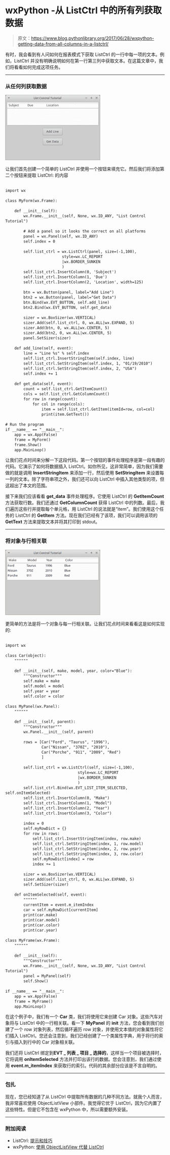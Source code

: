 # wxPython -从 ListCtrl 中的所有列获取数据

> 原文：<https://www.blog.pythonlibrary.org/2017/06/28/wxpython-getting-data-from-all-columns-in-a-listctrl/>

有时，我会看到有人问如何在报表模式下获取 ListCtrl 的一行中每一项的文本。例如，ListCtrl 并没有明确说明如何在第一行第三列中获取文本。在这篇文章中，我们将看看如何完成这项任务。

* * *

### 从任何列获取数据

![](img/bad614bd74f6fbb6303f027524b038c9.png)

让我们首先创建一个简单的 ListCtrl 并使用一个按钮来填充它。然后我们将添加第二个按钮来提取 ListCtrl: 的内容

```

import wx

class MyForm(wx.Frame):

    def __init__(self):
        wx.Frame.__init__(self, None, wx.ID_ANY, "List Control Tutorial")

        # Add a panel so it looks the correct on all platforms
        panel = wx.Panel(self, wx.ID_ANY)
        self.index = 0

        self.list_ctrl = wx.ListCtrl(panel, size=(-1,100),
                         style=wx.LC_REPORT
                         |wx.BORDER_SUNKEN
                         )
        self.list_ctrl.InsertColumn(0, 'Subject')
        self.list_ctrl.InsertColumn(1, 'Due')
        self.list_ctrl.InsertColumn(2, 'Location', width=125)

        btn = wx.Button(panel, label="Add Line")
        btn2 = wx.Button(panel, label="Get Data")
        btn.Bind(wx.EVT_BUTTON, self.add_line)
        btn2.Bind(wx.EVT_BUTTON, self.get_data)

        sizer = wx.BoxSizer(wx.VERTICAL)
        sizer.Add(self.list_ctrl, 0, wx.ALL|wx.EXPAND, 5)
        sizer.Add(btn, 0, wx.ALL|wx.CENTER, 5)
        sizer.Add(btn2, 0, wx.ALL|wx.CENTER, 5)
        panel.SetSizer(sizer)

    def add_line(self, event):
        line = "Line %s" % self.index
        self.list_ctrl.InsertStringItem(self.index, line)
        self.list_ctrl.SetStringItem(self.index, 1, "01/19/2010")
        self.list_ctrl.SetStringItem(self.index, 2, "USA")
        self.index += 1

    def get_data(self, event):
        count = self.list_ctrl.GetItemCount()
        cols = self.list_ctrl.GetColumnCount()
        for row in range(count):
            for col in range(cols):
                item = self.list_ctrl.GetItem(itemId=row, col=col)
                print(item.GetText())

# Run the program
if __name__ == "__main__":
    app = wx.App(False)
    frame = MyForm()
    frame.Show()
    app.MainLoop()

```

让我们花点时间来分解一下这段代码。第一个按钮的事件处理程序是第一段有趣的代码。它演示了如何将数据插入 ListCtrl。如你所见，这非常简单，因为我们需要做的就是调用 **InsertStringItem** 来添加一行，然后使用 **SetStringItem** 来设置每一列的文本。除了字符串项之外，我们还可以向 ListCtrl 中插入其他类型的项，但这超出了本文的范围。

接下来我们应该看看 **get_data** 事件处理程序。它使用 ListCtrl 的 **GetItemCount** 方法获取行数。我们还通过 **GetColumnCount** 获得 ListCtrl 中的列数。最后，我们遍历这些行并提取每个单元格，用 ListCtrl 的说法就是“item”。我们使用这个任务的 ListCtrl 的 **GetItem** 方法。现在我们已经有了该项，我们可以调用该项的 **GetText** 方法来提取文本并将其打印到 stdout。

* * *

### 将对象与行相关联

![](img/31dfec6dabf5296ce31667411f60a768.png)

更简单的方法是将一个对象与每一行相关联。让我们花点时间来看看这是如何实现的:

```

import wx

class Car(object):
    """"""

    def __init__(self, make, model, year, color="Blue"):
        """Constructor"""
        self.make = make
        self.model = model
        self.year = year
        self.color = color

class MyPanel(wx.Panel):
    """"""

    def __init__(self, parent):
        """Constructor"""
        wx.Panel.__init__(self, parent)

        rows = [Car("Ford", "Taurus", "1996"),
                Car("Nissan", "370Z", "2010"),
                Car("Porche", "911", "2009", "Red")
                ]

        self.list_ctrl = wx.ListCtrl(self, size=(-1,100),
                                style=wx.LC_REPORT
                                |wx.BORDER_SUNKEN
                                )
        self.list_ctrl.Bind(wx.EVT_LIST_ITEM_SELECTED, self.onItemSelected)
        self.list_ctrl.InsertColumn(0, "Make")
        self.list_ctrl.InsertColumn(1, "Model")
        self.list_ctrl.InsertColumn(2, "Year")
        self.list_ctrl.InsertColumn(3, "Color")

        index = 0
        self.myRowDict = {}
        for row in rows:
            self.list_ctrl.InsertStringItem(index, row.make)
            self.list_ctrl.SetStringItem(index, 1, row.model)
            self.list_ctrl.SetStringItem(index, 2, row.year)
            self.list_ctrl.SetStringItem(index, 3, row.color)
            self.myRowDict[index] = row
            index += 1

        sizer = wx.BoxSizer(wx.VERTICAL)
        sizer.Add(self.list_ctrl, 0, wx.ALL|wx.EXPAND, 5)
        self.SetSizer(sizer)

    def onItemSelected(self, event):
        """"""
        currentItem = event.m_itemIndex
        car = self.myRowDict[currentItem]
        print(car.make)
        print(car.model)
        print(car.color)
        print(car.year)

class MyFrame(wx.Frame):
    """"""

    def __init__(self):
        """Constructor"""
        wx.Frame.__init__(self, None, wx.ID_ANY, "List Control Tutorial")
        panel = MyPanel(self)
        self.Show()

if __name__ == "__main__":
    app = wx.App(False)
    frame = MyFrame()
    app.MainLoop()

```

在这个例子中，我们有一个 **Car** 类，我们将使用它来创建 Car 对象。这些汽车对象将与 ListCtrl 中的一行相关联。看一下 **MyPanel** 的 **__init__** 方法，您会看到我们创建了一个 row 对象列表，然后循环遍历 row 对象，并使用文本值的对象属性将它们插入 ListCtrl。您还会注意到，我们已经创建了一个类属性字典，用于将行的索引与插入到行中的 Car 对象相关联。

我们还将 ListCtrl 绑定到**EVT _ 列表 _ 项目 _ 选择的**，这样当一个项目被选择时，它将调用 **onItemSelected** 方法并打印出该行的数据。您会注意到，我们通过使用 **event.m_itemIndex** 来获取行的索引。代码的其余部分应该是不言自明的。

* * *

### 包扎

现在，您已经知道了从 ListCtrl 中提取所有数据的几种不同方法。就我个人而言，我非常喜欢使用 ObjectListView 小部件。我觉得它优于 ListCtrl，因为它内置了这些特性。但是它不包含在 wxPython 中，所以需要额外安装。

* * *

### 附加阅读

*   ListCtrl: [提示和技巧](https://www.blog.pythonlibrary.org/2011/01/04/wxpython-wx-listctrl-tips-and-tricks/)
*   wxPython: [使用 ObjectListView 代替 ListCtrl](https://www.blog.pythonlibrary.org/2009/12/23/wxpython-using-objectlistview-instead-of-a-listctrl/)